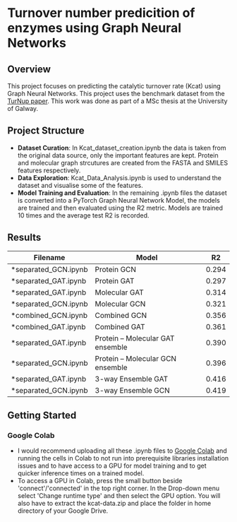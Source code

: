 # Turnover number predicition of enzymes using Graph Neural Networks



## Overview

This project focuses on predicting the catalytic turnover rate (Kcat) using Graph Neural Networks. This project uses the benchmark dataset from the [TurNup paper](https://www.nature.com/articles/s41467-023-39840-4#data-availability). This work was done as part of a MSc thesis at the University of Galway.

## Project Structure

- **Dataset Curation**: In Kcat_dataset_creation.ipynb the data is taken from the original data source, only the important features are kept. Protein and molecular graph strcutures are created from the FASTA and SMILES features respectively.
- **Data Exploration**: Kcat_Data_Analysis.ipynb is used to understand the dataset and visualise some of the features.
- **Model Training and Evaluation**: In the remaining .ipynb files the dataset is converted into a PyTorch Graph Neural Network Model, the models are trained and then evaluated using the R2 metric. Models are trained 10 times and the average test R2 is recorded.

## Results
| Filename | Model                                  | R2 |
|----------|----------------------------------------|------| 
|   *separated_GCN.ipynb       | Protein GCN                            | 0.294|
|    *separated_GAT.ipynb      | Protein GAT                            | 0.297|
|    *separated_GAT.ipynb      | Molecular GAT                          | 0.314|
|  *separated_GCN.ipynb        | Molecular GCN                          | 0.321|
| *combined_GCN.ipynb         | Combined GCN                           | 0.356|
| *combined_GAT.ipynb         | Combined GAT                           | 0.361|
|  *separated_GAT.ipynb        | Protein – Molecular GAT ensemble       | 0.390|
|  *separated_GCN.ipynb         | Protein – Molecular GCN ensemble       | 0.396|
|  *separated_GAT.ipynb        | 3-way Ensemble GAT                     | 0.416|
|  *separated_GCN.ipynb        | 3-way Ensemble GCN                     | 0.419|


## Getting Started

### Google Colab
- I would recommend uploading all these .ipynb files to [Google Colab](https://colab.google/) and running the cells in Colab to not run into prerequisite libraries installation issues and to have access to a GPU for model training and to get quicker inference times on a trained model. 
- To access a GPU in Colab, press the small button beside 'connect'/'connected' in the top right corner. In the Drop-down menu select 'Change runtime type' and then select the GPU option. You will also have to extract the kcat-data.zip and place the folder in home directory of your Google Drive.


